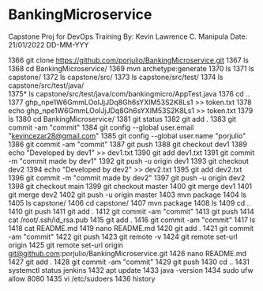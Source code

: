 # BankingMicroservice
Capstone Proj for DevOps Training
By: Kevin Lawrence C. Manipula
Date: 21/01/2022 DD-MM-YYY

1366  git clone https://github.com/porjulio/BankingMicroservice.git
 1367  ls
 1368  cd BankingMicroservice/
 1369  mvn archetype:generate
 1370  ls
 1371  ls capstone/
 1372  ls capstone/src/
 1373  ls capstone/src/test/
 1374  ls capstone/src/test/java/\
 1375* ls capstone/src/test/java/com/bankingmicro/AppTest.java 
 1376  cd ..
 1377  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 >> token.txt
 1378  echo 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 >> token.txt
 1379  ls
 1380  cd BankingMicroservice/
 1381  git status
 1382  git add .
 1383  git commit -am "commit"
 1384  git config --global user.email "kevincezar28@gmail.com"
 1385  git config --global user.name "porjulio"
 1386  git commit -am "commit"
 1387  git push
 1388  git checkout dev1
 1389  echo "Developed by dev1" >> dev1.txt
 1390  git add dev1.txt
 1391  git commit -m "commit made by dev1"
 1392  git push -u origin dev1
 1393  git checkout dev2
 1394  echo "Developed by dev2" >> dev2.txt
 1395  git add dev2.txt
 1396  git commit -m "commit made by dev2"
 1397  git push -u origin dev2
 1398  git checkout main
 1399  git checkout master
 1400  git merge dev1
 1401  git merge dev2
 1402  git push -u origin master
 1403  mvn package
 1404  ls
 1405  ls capstone/
 1406  cd capstone/
 1407  mvn package
 1408  ls
 1409  cd ..
 1410  git push
 1411  git add .
 1412  git commit -am "commit"
 1413  git push
 1414  cat /root/.ssh/id_rsa.pub
 1415  git add .
 1416  git commit -am "commit"
 1417  ls
 1418  cat README.md 
 1419  nano README.md 
 1420  git add .
 1421  git commit -am "commit"
 1422  git push
 1423  git remote -v
 1424  git remote set-url origin
 1425  git remote set-url origin git@github.com:porjulio/BankingMicroservice.git
 1426  nano README.md 
 1427  git add .
 1428  git commit -am "commit"
 1429  git push
 1430  cd ..
 1431  systemctl status jenkins
 1432  apt update
 1433  java -version
 1434  sudo ufw allow 8080
 1435  vi /etc/sudoers
 1436  history


